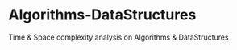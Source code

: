 # Algorithms-DataStructures
Time &amp; Space complexity analysis on Algorithms &amp; DataStructures
